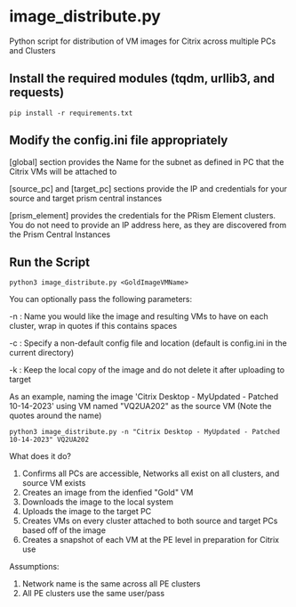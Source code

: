 # image_distribute.py

Python script for distribution of VM images for Citrix across multiple PCs and Clusters

## Install the required modules (tqdm, urllib3, and requests)

    pip install -r requirements.txt

## Modify the config.ini file appropriately

[global] section provides the Name for the subnet as defined in PC that the Citrix VMs will be attached to

[source_pc] and [target_pc] sections provide the IP and credentials for your source and target prism central instances

[prism_element] provides the credentials for the PRism Element clusters.  You do not need to provide an IP address here, as they are discovered from the Prism Central Instances

## Run the Script

    python3 image_distribute.py <GoldImageVMName>

You can optionally pass the following parameters:

-n :  Name you would like the image and resulting VMs to have on each cluster, wrap in quotes if this contains spaces

-c :  Specify a non-default config file and location (default is config.ini in the current directory)

-k :  Keep the local copy of the image and do not delete it after uploading to target

As an example, naming the image 'Citrix Desktop - MyUpdated - Patched 10-14-2023' using VM named "VQ2UA202" as the source VM (Note the quotes around the name)

    python3 image_distribute.py -n "Citrix Desktop - MyUpdated - Patched 10-14-2023" VQ2UA202

What does it do?

1. Confirms all PCs are accessible, Networks all exist on all clusters, and source VM exists
2. Creates an image from the idenfied "Gold" VM
3. Downloads the image to the local system
4. Uploads the image to the target PC
5. Creates VMs on every cluster attached to both source and target PCs based off of the image
6. Creates a snapshot of each VM at the PE level in preparation for Citrix use

Assumptions:

1. Network name is the same across all PE clusters
2. All PE clusters use the same user/pass
